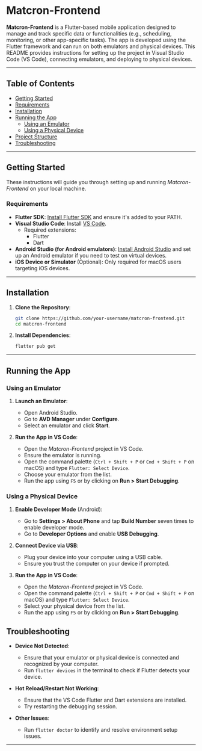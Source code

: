 
# Matcron-Frontend

**Matcron-Frontend** is a Flutter-based mobile application designed to manage and track specific data or functionalities (e.g., scheduling, monitoring, or other app-specific tasks). The app is developed using the Flutter framework and can run on both emulators and physical devices. This README provides instructions for setting up the project in Visual Studio Code (VS Code), connecting emulators, and deploying to physical devices.

---

## Table of Contents
- [Getting Started](#getting-started)
- [Requirements](#requirements)
- [Installation](#installation)
- [Running the App](#running-the-app)
  - [Using an Emulator](#using-an-emulator)
  - [Using a Physical Device](#using-a-physical-device)
- [Project Structure](#project-structure)
- [Troubleshooting](#troubleshooting)

---

## Getting Started

These instructions will guide you through setting up and running *Matcron-Frontend* on your local machine.

### Requirements

- **Flutter SDK**: [Install Flutter SDK](https://flutter.dev/docs/get-started/install) and ensure it's added to your PATH.
- **Visual Studio Code**: Install [VS Code](https://code.visualstudio.com/).
  - Required extensions:
    - Flutter
    - Dart
- **Android Studio (for Android emulators)**: [Install Android Studio](https://developer.android.com/studio) and set up an Android emulator if you need to test on virtual devices.
- **iOS Device or Simulator** (Optional): Only required for macOS users targeting iOS devices.

---

## Installation

1. **Clone the Repository**:
   ```bash
   git clone https://github.com/your-username/matcron-frontend.git
   cd matcron-frontend
   ```

2. **Install Dependencies**:
   ```bash
   flutter pub get
   ```

---

## Running the App

### Using an Emulator

1. **Launch an Emulator**:
   - Open Android Studio.
   - Go to **AVD Manager** under **Configure**.
   - Select an emulator and click **Start**.

2. **Run the App in VS Code**:
   - Open the *Matcron-Frontend* project in VS Code.
   - Ensure the emulator is running.
   - Open the command palette (`Ctrl + Shift + P` or `Cmd + Shift + P` on macOS) and type `Flutter: Select Device`.
   - Choose your emulator from the list.
   - Run the app using `F5` or by clicking on **Run > Start Debugging**.

### Using a Physical Device

1. **Enable Developer Mode** (Android):
   - Go to **Settings > About Phone** and tap **Build Number** seven times to enable developer mode.
   - Go to **Developer Options** and enable **USB Debugging**.

2. **Connect Device via USB**:
   - Plug your device into your computer using a USB cable.
   - Ensure you trust the computer on your device if prompted.

3. **Run the App in VS Code**:
   - Open the *Matcron-Frontend* project in VS Code.
   - Open the command palette (`Ctrl + Shift + P` or `Cmd + Shift + P` on macOS) and type `Flutter: Select Device`.
   - Select your physical device from the list.
   - Run the app using `F5` or by clicking on **Run > Start Debugging**.


## Troubleshooting

- **Device Not Detected**:
  - Ensure that your emulator or physical device is connected and recognized by your computer.
  - Run `flutter devices` in the terminal to check if Flutter detects your device.

- **Hot Reload/Restart Not Working**:
  - Ensure that the VS Code Flutter and Dart extensions are installed.
  - Try restarting the debugging session.

- **Other Issues**:
  - Run `flutter doctor` to identify and resolve environment setup issues.
---

